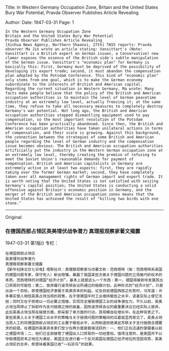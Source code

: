 Title: In Western Germany Occupation Zone, Britain and the United States Bury War Potential, Pravda Observer Publishes Article Revealing

Author: 
Date: 1947-03-31
Page: 1

    In the Western Germany Occupation Zone
    Britain and the United States Bury War Potential
    Pravda Observer Publishes Article Revealing
    [Xinhua News Agency, Northern Shaanxi, 27th] TASS reports: Pravda observer Ma Jin wrote an article stating: Vansittart's (Note: Vansittart is a British expert on German issues, a Conservative) new clamor exposes the essence of the British side's subtle manipulation of the German issue. Vansittart's "economic plan" for Germany is basically this: First, Germany must be deprived of the possibility of developing its export trade; second, it must abandon the compensation plan adopted by the Potsdam Conference. This kind of "economic plan" only stems from one goal, which is to make the German economy subordinate to the interests of British and American capital. Regarding the current situation in Western Germany, Ma wrote: Many facts make people believe that the policy of the British and American occupation authorities is to maintain the level of German peacetime industry at an extremely low level, actually freezing it; at the same time, they refuse to take all necessary measures to completely destroy Germany's war potential. Not long ago, the British and American occupation authorities stopped dismantling equipment used to pay compensation, so the most important resolution of the Potsdam Conference has been practically abandoned. Since then, the British and American occupation authorities have taken unilateral actions in terms of compensation, and their scale is growing. Against this background, the connection between the strategies of some British and American people regarding the level of German industry and the compensation issue becomes obvious. The British and American occupation authorities artificially put the industry in the Western German occupation zone at an extremely low level, thereby creating the premise of refusing to meet the Soviet Union's reasonable demands for payment of compensation. British and American capitalists in Germany are extremely active in at least two aspects: first, they are rapidly taking over the former German market; second, they have completely taken over all management rights of German import and export trade. It is worth noting that the United States is not satisfied with seizing Germany's capital position; the United States is conducting a solid offensive against Britain's economic position in Germany, and the merger of the British and American occupation zones means that the United States has achieved the result of "killing two birds with one stone."



<hr /> 

Original: 


### 在德国西部占领区英美埋伏战争潜力  真理报观察家著文揭露

1947-03-31
第1版()
专栏：

    在德国西部占领区
    英美埋伏战争潜力
    真理报观察家著文揭露
    【新华社陕北廿七日电】塔斯社讯：真理报观察家马顷著文称：范西塔特（按：范西塔特系英国的德国问题专家，保守党人）新出喧嚷，暴露了英国某些方面关于德国问题的立场施巧妙权术的本质。范西塔特的对德国“经济计划”，基本上就是这么一个东西：第一、德国得被剥夺发展其出口贸易的可能性；第二、放弃履行波茨顿会议所通过的赔偿计划。此种形式的“经济计划”，只是出自一个目标，即使德国经济隶属于英美资本的利益。论及目前德国西部之形势时，马写道：许多事实使人相信英美占领当局的政策，在于使德国平时工业维持极低之水平，读者实际上使它冻结；同时又在于拒绝以一切必要之措施，实现完全摧毁德国工业的战争潜在力。不久以前，英美占领当局停止了拆卸作为支付赔偿之用的装备，因而波茨顿会议的最重要决议已经实际上放弃，此后英美占领当局在赔偿方面，即采取了单方面的行动，其规模自在增长中。在此种背景之下，某些英美人士关于德国工业水平的策略与关于赔偿问题的策略间的瓜葛就显而易见了。英美占领当局人工的将德国西部占领区的工业置于极低水平，从而制造拒绝满足苏联关于支付赔偿合理要求的前提。在德国的英美资本家们至少在两方面是极端活跃的：一、他们正在迅速的掌握着以前之德国市场；二、他们已全部接管了德国出入口贸易的一切经营权。值得注意的，是美国并不以夺取德国资本之地位为满足，美国正在进行着一个反对英国在德国之经济地位的坚固攻势，英美占领区的合并，即意味着美国已收“一石双鸟”的结果。
